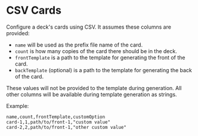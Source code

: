 # CSV Cards

Configure a deck's cards using CSV. It assumes these columns are provided:

- `name` will be used as the prefix file name of the card.
- `count` is how many copies of the card there should be in the deck.
- `frontTemplate` is a path to the template for generating the front of the card.
- `backTemplate` (optional) is a path to the template for generating the back of the card.

These values will not be provided to the template during generation. All other columns will be available during template generation as strings.

Example:

```csv
name,count,frontTemplate,customOption
card-1,1,path/to/front-1,"custom value"
card-2,2,path/to/front-1,"other custom value"
```
